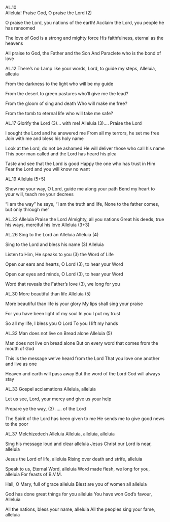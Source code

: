 AL.10	
Alleluia! Praise God, O praise the Lord (2)

O praise the Lord, you nations of the earth!
Acclaim the Lord, you people he has ransomed

The love of God is a strong and mighty force
His faithfulness, eternal as the heavens
		
All praise to God, the Father and the Son
And Paraclete who is the bond of love

AL.12
There’s no Lamp like your words, Lord, to guide my steps,
Alleluia, alleuia

From the darkness to the light
who will be my guide

From the desert to green pastures
who’ll give me the lead?

From the gloom of sing and death
Who will make me free?

From the tomb to eternal life
who will take me safe?

AL.17
Glorify the Lord (3)… with me! Alleluia (3)….
Praise the Lord

I sought the Lord and he answered me
From all my terrors, he set me free
Join with me and bless his holy name

Look at the Lord, do not be ashamed
He will deliver those who call his name
This poor man called and the Lord has heard his plea

Taste and see that the Lord is good
Happy the one who has trust in Him
Fear the Lord and you will know no want

AL.19
Alleluia (5+5)

Show me your way, O Lord, guide me along your path
Bend my heart to your will, teach me your decrees

“I am the way” he says, “I am the truth and life,
None to the father comes, but only through me”

AL.22
Alleluia
Praise the Lord Almighty, all you nations
Great his deeds, true his ways, merciful his love
Alleluia (3+3)

AL.26
Sing to the Lord an Alleluia
Alleluia (4)

Sing to the Lord and bless his name (3) Alleluia

Listen to Him, He speaks to you (3) the Word of Life

Open our ears and hearts, O Lord (3), to hear your Word

Open our eyes and minds, O Lord (3), to hear your Word

Word that reveals the Father’s love (3), we long for you

AL.30
More beautiful than life
Alleluia (5)

More beautiful than life is your glory
My lips shall sing your praise

For you have been light of my soul
In you I put my trust

So all my life, I bless you O Lord
To you I lift my hands

AL.32
Man does not live on Bread alone
Alleluia (5)

Man does not live on bread alone
But on every word that comes from the mouth of God

This is the message we’ve heard from the Lord
That you love one another and live as one

Heaven and earth will pass away
But the word of the Lord God will always stay

AL.33
Gospel acclamations
Alleluia, alleluia

Let us see, Lord, your mercy and give us your help

Prepare ye the way, (3) ….. of the Lord

The Spirit of the Lord has been given to me
He sends me to give good news to the poor

AL.37
Melchizedech
Alleluia
Alleluia, alleluia, alleluia

Sing his message loud and clear alleluia
Jesus Christ our Lord is near, alleluia

Jesus the Lord of life, alleluia
Rising over death and strife, alleluia

Speak to us, Eternal Word, alleluia
Word made flesh, we long for you, alleluia
For feasts of B.V.M.

Hail, O Mary, full of grace alleluia
Blest are you of women all alleluia

God has done great things for you alleluia
You have won God’s favour, Alleluia

All the nations, bless your name, alleluia
All the peoples sing your fame, alleluia